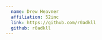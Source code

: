 ```yaml
---
  name: Drew Heavner
  affiliation: 52inc
  link: https://github.com/r0adkll
  github: r0adkll
---
```

